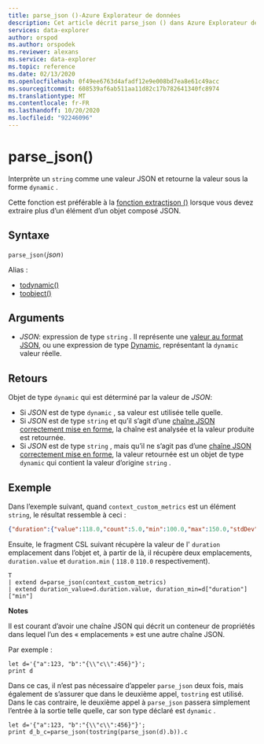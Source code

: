 ```yaml
---
title: parse_json ()-Azure Explorateur de données
description: Cet article décrit parse_json () dans Azure Explorateur de données.
services: data-explorer
author: orspod
ms.author: orspodek
ms.reviewer: alexans
ms.service: data-explorer
ms.topic: reference
ms.date: 02/13/2020
ms.openlocfilehash: 0f49ee6763d4afadf12e9e008bd7ea8e61c49acc
ms.sourcegitcommit: 608539af6ab511aa11d82c17b782641340fc8974
ms.translationtype: MT
ms.contentlocale: fr-FR
ms.lasthandoff: 10/20/2020
ms.locfileid: "92246096"
---
```

# <a name="parse_json"></a>parse_json()

Interprète un `string` comme une valeur JSON et retourne la valeur sous la forme `dynamic` .

Cette fonction est préférable à la [fonction extractjson ()](./extractjsonfunction.md) lorsque vous devez extraire plus d’un élément d’un objet composé JSON.

## <a name="syntax"></a>Syntaxe

`parse_json(`*json*`)`

Alias :
- [todynamic()](./todynamicfunction.md)
- [toobject()](./todynamicfunction.md)

## <a name="arguments"></a>Arguments

* *JSON*: expression de type `string` . Il représente une [valeur au format JSON](https://json.org/), ou une expression de type [Dynamic](./scalar-data-types/dynamic.md), représentant la `dynamic` valeur réelle.

## <a name="returns"></a>Retours

Objet de type `dynamic` qui est déterminé par la valeur de *JSON*:
* Si *JSON* est de type `dynamic` , sa valeur est utilisée telle quelle.
* Si *JSON* est de type `string` et qu’il s’agit d’une [chaîne JSON correctement mise en forme](https://json.org/), la chaîne est analysée et la valeur produite est retournée.
* Si *JSON* est de type `string` , mais qu’il ne s’agit pas d’une [chaîne JSON correctement mise en forme](https://json.org/), la valeur retournée est un objet de type `dynamic` qui contient la valeur d’origine `string` .

## <a name="example"></a>Exemple

Dans l’exemple suivant, quand `context_custom_metrics` est un élément `string`, le résultat ressemble à ceci :

```json
{"duration":{"value":118.0,"count":5.0,"min":100.0,"max":150.0,"stdDev":0.0,"sampledValue":118.0,"sum":118.0}}
```

Ensuite, le fragment CSL suivant récupère la valeur de l' `duration` emplacement dans l’objet et, à partir de là, il récupère deux emplacements, `duration.value` et `duration.min` ( `118.0` `110.0` respectivement).

```kusto
T
| extend d=parse_json(context_custom_metrics) 
| extend duration_value=d.duration.value, duration_min=d["duration"]["min"]
```

**Notes**

Il est courant d’avoir une chaîne JSON qui décrit un conteneur de propriétés dans lequel l’un des « emplacements » est une autre chaîne JSON. 

Par exemple :

```kusto
let d='{"a":123, "b":"{\\"c\\":456}"}';
print d
```

Dans ce cas, il n’est pas nécessaire d’appeler `parse_json` deux fois, mais également de s’assurer que dans le deuxième appel, `tostring` est utilisé. Dans le cas contraire, le deuxième appel à `parse_json` passera simplement l’entrée à la sortie telle quelle, car son type déclaré est `dynamic` .

```kusto
let d='{"a":123, "b":"{\\"c\\":456}"}';
print d_b_c=parse_json(tostring(parse_json(d).b)).c
```
